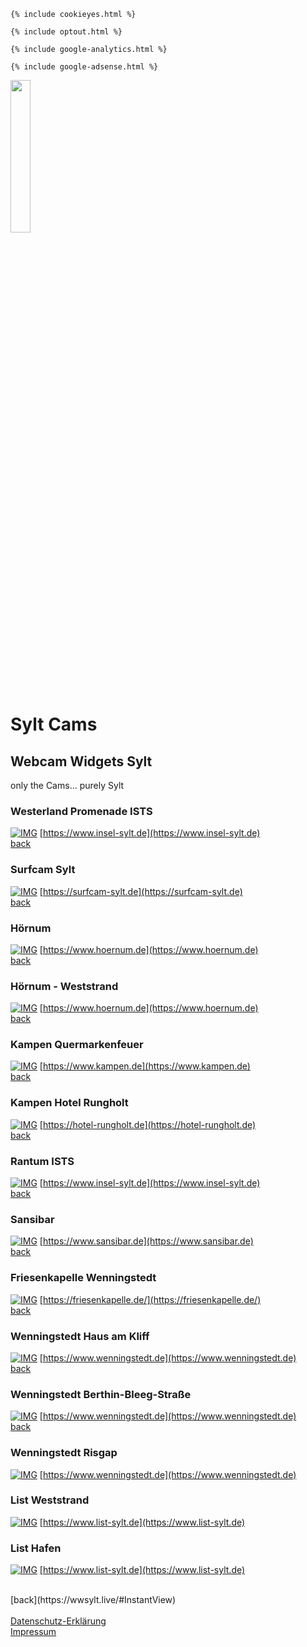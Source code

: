 <head>

  <meta name="google-adsense-account" content="ca-pub-6322012356239211">
  <script src="scripts/scrollbarscript.js" type="text/javascript"></script>
  <link rel="stylesheet" type="text/css" href="css/stylesheet.css">

<!-- Start cookieyes banner -->
  	{% include cookieyes.html %}

<!--- Opt Out https://blog.hubspot.de/marketing/google-analytics-deaktivieren bzw. Datenschutz.org -->
  	{% include optout.html %}

<!--- Google Analytics --->
  	{% include google-analytics.html %}

<!--- Google AdSense --->
    {% include google-adsense.html %}

</head>

<div id="progress-bar"></div>

<div id="content">
  <img src="https://wwsylt.live/data/WWS_Logo_black.png" class="ribbon" alt="" width="25%"/>
</div>


# Sylt Cams

## Webcam Widgets Sylt

only the Cams... purely Sylt

### Westerland Promenade ISTS
[![IMG](https://cdn.livespotting.com/vpu/4b7r3v86/xhn7c8l2.jpg)](https://player.livespotting.com/?alias=nn1xc3my&ch=LS_3f855)
[https://www.insel-sylt.de](https://www.insel-sylt.de)
<BR> [back](https://wwsylt.live/#InstantView)

### Surfcam Sylt
[![IMG](https://surfcam-sylt.de/preview.jpg)](https://surfcam-sylt.de)
[https://surfcam-sylt.de](https://surfcam-sylt.de)
<BR>  [back](https://wwsylt.live/#InstantView)

### Hörnum
[![IMG](https://cdn.livespotting.com/vpu/bgh4pz4b/2ux5cw8z.jpg)](https://player.livespotting.tv/jwp.html?alias=PS_9c086)
[https://www.hoernum.de](https://www.hoernum.de)
<BR> [back](https://wwsylt.live/#InstantView)

### Hörnum - Weststrand
[![IMG](https://cdn.livespotting.com/vpu/bgh4pz4b/28eljrrx.jpg)](https://player.livespotting.com?alias=w5l40qk4&ch=28eljrrx)
[https://www.hoernum.de](https://www.hoernum.de)
<BR> [back](https://wwsylt.live/#InstantView)

### Kampen Quermarkenfeuer
<!--- [![IMG](https://wwsylt.live/images/CamOutofOrder.jpg)](https://player.livespotting.com/?alias=nn1xc3my&ch=LS_8fbab) --->
[![IMG](https://cdn.livespotting.com/vpu/zyk6yn5g/0w1w1gvh.jpg)](https://player.livespotting.com/?alias=nn1xc3my&ch=LS_8fbab)
[https://www.kampen.de](https://www.kampen.de)
<BR> [back](https://wwsylt.live/#InstantView)

### Kampen Hotel Rungholt
[![IMG](http://wtvpict.feratel.com/picture/37/3150.jpeg?design=noxdesign&dcsdesign=WTP_partner)](http://webtv.feratel.com/webtv/?design=v4&cam=3150&pg=5EB12424-7C2D-428A-BEFF-0C9140CD772F)
[https://hotel-rungholt.de](https://hotel-rungholt.de)
<BR> [back](https://wwsylt.live/#InstantView)

### Rantum ISTS
<!--- [![IMG](https://wwsylt.live/images/CamOutofOrder.jpg)](https://player.livespotting.tv/jwp.html?alias=PS_f9931&ch=LS_8ae47)--->
[![IMG](https://cdn.livespotting.com/vpu/4b7r3v86/3phv8zc6.jpg)](https://player.livespotting.tv/jwp.html?alias=PS_f9931&ch=LS_8ae47)
[https://www.insel-sylt.de](https://www.insel-sylt.de)
<BR> [back](https://wwsylt.live/#InstantView)

### Sansibar
[![IMG](https://cdn.livespotting.com/vpu/r70utrec/o3tazsiz.jpg)](https://player.livespotting.com/?alias=6nnbhf60&ch=o3tazsiz)
[https://www.sansibar.de](https://www.sansibar.de)
<BR> [back](https://wwsylt.live/#InstantView)

### Friesenkapelle Wenningstedt
[![IMG](https://live-image.panomax.com/cams/3558/recent_reduced.jpg)](https://sylt.panomax.com/friesenkapelle-dorfteich)
[https://friesenkapelle.de/](https://friesenkapelle.de/)
<BR> [back](https://wwsylt.live/#InstantView)

### Wenningstedt Haus am Kliff
[![IMG](https://wenningstedt.nordwind-ev.de/preview-haus-am-kliff.jpg)](https://www.wenningstedt.de/service/webcams/webcam-haus-am-kliff)
[https://www.wenningstedt.de](https://www.wenningstedt.de)
<BR> [back](https://wwsylt.live/#InstantView)

### Wenningstedt Berthin-Bleeg-Straße
[![IMG](https://wenningstedt.nordwind-ev.de/preview-berthin-bleeg-strasse.jpg)](https://www.wenningstedt.de/service/webcams/webcam-berthin-bleeg-strasse)
[https://www.wenningstedt.de](https://www.wenningstedt.de)
<BR> [back](https://wwsylt.live/#InstantView)

### Wenningstedt Risgap
[![IMG](https://wenningstedt.nordwind-ev.de/preview-risgap.jpg)](https://www.wenningstedt.de/service/webcams/webcam-risgap)
[https://www.wenningstedt.de](https://www.wenningstedt.de)

### List Weststrand
[![IMG](https://list.nordwind-ev.de/preview-list.jpg)](https://www.list-sylt.de/service/webcams#cmppreviewrootcmpr62240_0)
[https://www.list-sylt.de](https://www.list-sylt.de)

### List Hafen
[![IMG](https://list.nordwind-ev.de/preview-list-hafen.jpg)](https://www.list-sylt.de/service/webcams#cmppreviewrootcmpr5806_0)
[https://www.list-sylt.de](https://www.list-sylt.de)

<BR>
[back](https://wwsylt.live/#InstantView)
<BR>
<BR>
<a href="https://wwsylt.live/datenschutz/WWS_Datenschutz_DE.html" target="_blank" rel="noopener noreferrer">Datenschutz-Erklärung</a><BR>
<a href="https://wwsylt.live/impressum/Impressum.html" target="_blank" rel="noopener noreferrer">Impressum</a>
